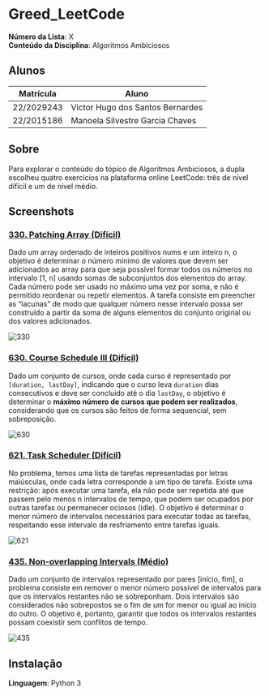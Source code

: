 # Greed_LeetCode

**Número da Lista**: X<br>
**Conteúdo da Disciplina**: Algoritmos Ambiciosos<br>

## Alunos
|Matrícula | Aluno |
| -- | -- |
| 22/2029243  | Victor Hugo dos Santos Bernardes |
| 22/2015186 | Manoela Silvestre Garcia Chaves |

## Sobre 
Para explorar o conteúdo do tópico de Algoritmos Ambiciosos, a dupla escolheu quatro exercícios na plataforma online LeetCode: três de nível difícil e um de nível médio.

## Screenshots
### [330. Patching Array (Difícil)](https://leetcode.com/problems/patching-array/description/?envType=problem-list-v2&envId=greedy)
Dado um array ordenado de inteiros positivos nums e um inteiro n, o objetivo é determinar o número mínimo de valores que devem ser adicionados ao array para que seja possível formar todos os números no intervalo [1, n] usando somas de subconjuntos dos elementos do array. Cada número pode ser usado no máximo uma vez por soma, e não é permitido reordenar ou repetir elementos. A tarefa consiste em preencher as “lacunas” de modo que qualquer número nesse intervalo possa ser construído a partir da soma de alguns elementos do conjunto original ou dos valores adicionados.

![330](https://github.com/user-attachments/assets/56c48868-54fd-4b79-93e5-867a6ae54a61)

### [630. Course Schedule III (Difícil)](https://leetcode.com/problems/course-schedule-iii/description/?envType=problem-list-v2&envId=greedy)
Dado um conjunto de cursos, onde cada curso é representado por `[duration, lastDay]`, indicando que o curso leva `duration` dias consecutivos e deve ser concluído até o dia `lastDay`, o objetivo é determinar o **máximo número de cursos que podem ser realizados**, considerando que os cursos são feitos de forma sequencial, sem sobreposição.

![630](https://github.com/user-attachments/assets/6ac0c000-2738-44aa-a897-dd894f6afb19)

### [621. Task Scheduler (Difícil)](https://leetcode.com/problems/task-scheduler/description/?envType=problem-list-v2&envId=greedy)
No problema, temos uma lista de tarefas representadas por letras maiúsculas, onde cada letra corresponde a um tipo de tarefa. Existe uma restrição: após executar uma tarefa, ela não pode ser repetida até que passem pelo menos n intervalos de tempo, que podem ser ocupados por outras tarefas ou permanecer ociosos (idle). O objetivo é determinar o menor número de intervalos necessários para executar todas as tarefas, respeitando esse intervalo de resfriamento entre tarefas iguais.

![621](https://github.com/user-attachments/assets/55f36a7d-29de-4b1e-8c21-849ae2ec8d99)

### [435. Non-overlapping Intervals (Médio)](https://leetcode.com/problems/non-overlapping-intervals/description/?envType=problem-list-v2&envId=greedy)
Dado um conjunto de intervalos representado por pares [início, fim], o problema consiste em remover o menor número possível de intervalos para que os intervalos restantes não se sobreponham. Dois intervalos são considerados não sobrepostos se o fim de um for menor ou igual ao início do outro. O objetivo é, portanto, garantir que todos os intervalos restantes possam coexistir sem conflitos de tempo.

![435](https://github.com/user-attachments/assets/df799a4a-5ab6-4bb2-86b8-5eb096d90d3c)

## Instalação 
**Linguagem**: Python 3<br>
